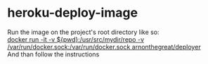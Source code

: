 # heroku-deploy-image

Run the image on the project's root directory like so: <br /> <ins>docker run -it -v ${pwd}:/usr/src/mydir/repo -v /var/run/docker.sock:/var/run/docker.sock arnonthegreat/deployer</ins>
<br />
And than follow the instructions
